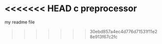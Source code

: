 <<<<<<< HEAD
c preprocessor
=======
my readme file
>>>>>>> 30ebd857a4ec4d776d71531f11e28e913f67c2fc
